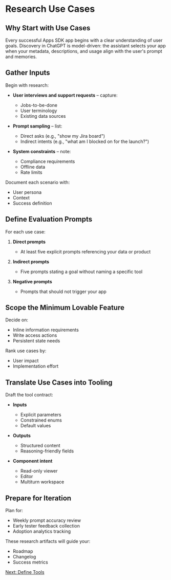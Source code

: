 # Research Use Cases

## Why Start with Use Cases

Every successful Apps SDK app begins with a clear understanding of user goals. Discovery in ChatGPT is model-driven: the assistant selects your app when your metadata, descriptions, and usage align with the user's prompt and memories.

## Gather Inputs

Begin with research:

- **User interviews and support requests** – capture:
  - Jobs-to-be-done
  - User terminology
  - Existing data sources

- **Prompt sampling** – list:
  - Direct asks (e.g., "show my Jira board")
  - Indirect intents (e.g., "what am I blocked on for the launch?")

- **System constraints** – note:
  - Compliance requirements
  - Offline data
  - Rate limits

Document each scenario with:
- User persona
- Context
- Success definition

## Define Evaluation Prompts

For each use case:

1. **Direct prompts**
   - At least five explicit prompts referencing your data or product

2. **Indirect prompts**
   - Five prompts stating a goal without naming a specific tool

3. **Negative prompts**
   - Prompts that should not trigger your app

## Scope the Minimum Lovable Feature

Decide on:
- Inline information requirements
- Write access actions
- Persistent state needs

Rank use cases by:
- User impact
- Implementation effort

## Translate Use Cases into Tooling

Draft the tool contract:

- **Inputs**
  - Explicit parameters
  - Constrained enums
  - Default values

- **Outputs**
  - Structured content
  - Reasoning-friendly fields

- **Component intent**
  - Read-only viewer
  - Editor
  - Multiturn workspace

## Prepare for Iteration

Plan for:
- Weekly prompt accuracy review
- Early tester feedback collection
- Adoption analytics tracking

These research artifacts will guide your:
- Roadmap
- Changelog
- Success metrics

[Next: Define Tools](/apps-sdk/plan/tools)
